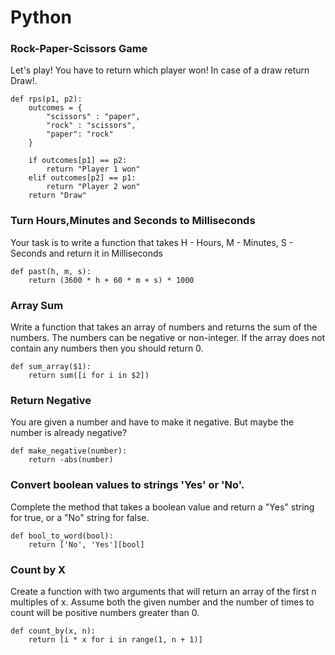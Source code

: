 # Python

### Rock-Paper-Scissors Game

Let's play! You have to return which player won! In case of a draw return Draw!.

```
def rps(p1, p2):
    outcomes = {
        "scissors" : "paper",
        "rock" : "scissors",
        "paper": "rock"
    }

    if outcomes[p1] == p2:
        return "Player 1 won"
    elif outcomes[p2] == p1:
        return "Player 2 won"
    return "Draw"
```

### Turn Hours,Minutes and Seconds to Milliseconds

Your task is to write a function that takes H - Hours, M - Minutes, S - Seconds and return it in Milliseconds

```
def past(h, m, s):
    return (3600 * h + 60 * m + s) * 1000
```

### Array Sum

Write a function that takes an array of numbers and returns the sum of the numbers. The numbers can be negative or non-integer. If the array does not contain any numbers then you should return 0.

```
def sum_array($1):
    return sum([i for i in $2])
```

### Return Negative

You are given a number and have to make it negative. But maybe the number is already negative?

```
def make_negative(number):
    return -abs(number)
```

### Convert boolean values to strings 'Yes' or 'No'.

Complete the method that takes a boolean value and return a "Yes" string for true, or a "No" string for false.

```
def bool_to_word(bool):
    return ['No', 'Yes'][bool]
```

### Count by X

Create a function with two arguments that will return an array of the first n multiples of x.
Assume both the given number and the number of times to count will be positive numbers greater than 0.

```
def count_by(x, n):
    return [i * x for i in range(1, n + 1)]
```

